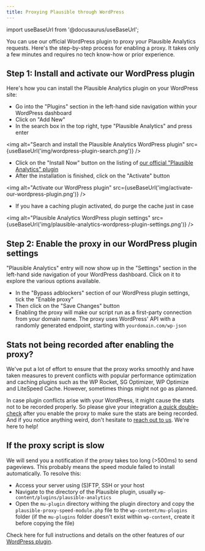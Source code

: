 ```yaml
---
title: Proxying Plausible through WordPress
---
```


import useBaseUrl from '@docusaurus/useBaseUrl';

You can use our official WordPress plugin to proxy your Plausible Analytics requests. Here's the step-by-step process for enabling a proxy. It takes only a few minutes and requires no tech know-how or prior experience.

## Step 1: Install and activate our WordPress plugin

Here's how you can install the Plausible Analytics plugin on your WordPress site:

* Go into the "Plugins" section in the left-hand side navigation within your WordPress dashboard
* Click on "Add New"
* In the search box in the top right, type "Plausible Analytics" and press enter

<img alt="Search and install the Plausible Analytics WordPress plugin" src={useBaseUrl('img/wordpress-plugin-search.png')} />

* Click on the "Install Now" button on the listing of [our official "Plausible Analytics" plugin](https://wordpress.org/plugins/plausible-analytics/)
* After the installation is finished, click on the "Activate" button

<img alt="Activate our WordPress plugin" src={useBaseUrl('img/activate-our-wordpress-plugin.png')} />

* If you have a caching plugin activated, do purge the cache just in case

<img alt="Plausible Analytics WordPress plugin settings" src={useBaseUrl('img/plausible-analytics-wordpress-plugin-settings.png')} />

## Step 2: Enable the proxy in our WordPress plugin settings

"Plausible Analytics" entry will now show up in the "Settings" section in the left-hand side navigation of your WordPress dashboard. Click on it to explore the various options available.

* In the "Bypass adblockers" section of our WordPress plugin settings, tick the "Enable proxy"
* Then click on the "Save Changes" button
* Enabling the proxy will make our script run as a first-party connection from your domain name. The proxy uses WordPress' API with a randomly generated endpoint, starting with `yourdomain.com/wp-json`

## Stats not being recorded after enabling the proxy?

We've put a lot of effort to ensure that the proxy works smoothly and have taken measures to prevent conflicts with popular performance optimization and caching plugins such as the WP Rocket, SG Optimizer, WP Optimize and LiteSpeed Cache. However, sometimes things might not go as planned.

In case plugin conflicts arise with your WordPress, it might cause the stats not to be recorded properly. So please give your integration [a quick double-check](https://plausible.io/docs/troubleshoot-integration) after you enable the proxy to make sure the stats are being recorded. And if you notice anything weird, don't hesitate to [reach out to us](https://plausible.io/contact). We're here to help!

## If the proxy script is slow

We will send you a notification if the proxy takes too long (>500ms) to send pageviews. This probably means the speed module failed to install automatically. To resolve this:

* Access your server using (S)FTP, SSH or your host
* Navigate to the directory of the Plausible plugin, usually `wp-content/plugins/plausible-analytics`
* Open the `mu-plugin` directory withing the plugin directory and copy the `plausible-proxy-speed-module.php` file to the `wp-content/mu-plugins` folder (if the `mu-plugins` folder doesn't exist within `wp-content`, create it before copying the file)

Check here for full instructions and details on the other features of our [WordPress plugin](https://plausible.io/wordpress-analytics-plugin).

